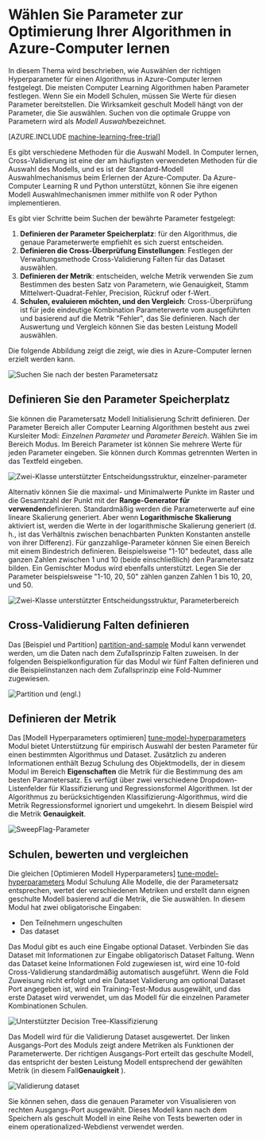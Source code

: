 <properties
    pageTitle="Wählen Sie Parameter zur Optimierung Ihrer Algorithmen in Azure-Computer lernen | Microsoft Azure"
    description="Wählen Sie die optimale Parametersatz für einen Algorithmus in Azure-Computer lernen erläutert."
    services="machine-learning"
    documentationCenter=""
    authors="bradsev"
    manager="jhubbard"
    editor="cgronlun"/>

<tags
    ms.service="machine-learning"
    ms.workload="data-services"
    ms.tgt_pltfrm="na"
    ms.devlang="na"
    ms.topic="article"
    ms.date="09/12/2016"
    ms.author="bradsev" />


# <a name="choose-parameters-to-optimize-your-algorithms-in-azure-machine-learning"></a>Wählen Sie Parameter zur Optimierung Ihrer Algorithmen in Azure-Computer lernen

In diesem Thema wird beschrieben, wie Auswählen der richtigen Hyperparameter für einen Algorithmus in Azure-Computer lernen festgelegt. Die meisten Computer Learning Algorithmen haben Parameter festlegen. Wenn Sie ein Modell Schulen, müssen Sie Werte für diesen Parameter bereitstellen. Die Wirksamkeit geschult Modell hängt von der Parameter, die Sie auswählen. Suchen von die optimale Gruppe von Parametern wird als *Modell Auswahl*bezeichnet.

[AZURE.INCLUDE [machine-learning-free-trial](../../includes/machine-learning-free-trial.md)]

Es gibt verschiedene Methoden für die Auswahl Modell. In Computer lernen, Cross-Validierung ist eine der am häufigsten verwendeten Methoden für die Auswahl des Modells, und es ist der Standard-Modell Auswahlmechanismus beim Erlernen der Azure-Computer. Da Azure-Computer Learning R und Python unterstützt, können Sie ihre eigenen Modell Auswahlmechanismen immer mithilfe von R oder Python implementieren.

Es gibt vier Schritte beim Suchen der bewährte Parameter festgelegt:

1.  **Definieren der Parameter Speicherplatz**: für den Algorithmus, die genaue Parameterwerte empfiehlt es sich zuerst entscheiden.
2.  **Definieren die Cross-Überprüfung Einstellungen**: Festlegen der Verwaltungsmethode Cross-Validierung Falten für das Dataset auswählen.
3.  **Definieren der Metrik**: entscheiden, welche Metrik verwenden Sie zum Bestimmen des besten Satz von Parametern, wie Genauigkeit, Stamm Mittelwert-Quadrat-Fehler, Precision, Rückruf oder f-Wert.
4.  **Schulen, evaluieren möchten, und den Vergleich**: Cross-Überprüfung ist für jede eindeutige Kombination Parameterwerte vom ausgeführten und basierend auf die Metrik "Fehler", das Sie definieren. Nach der Auswertung und Vergleich können Sie das besten Leistung Modell auswählen.

Die folgende Abbildung zeigt die zeigt, wie dies in Azure-Computer lernen erzielt werden kann.

![Suchen Sie nach der besten Parametersatz](./media/machine-learning-algorithm-parameters-optimize/fig1.png)

## <a name="define-the-parameter-space"></a>Definieren Sie den Parameter Speicherplatz
Sie können die Parametersatz Modell Initialisierung Schritt definieren. Der Parameter Bereich aller Computer Learning Algorithmen besteht aus zwei Kursleiter Modi: *Einzelnen Parameter* und *Parameter Bereich*. Wählen Sie im Bereich Modus. Im Bereich Parameter ist können Sie mehrere Werte für jeden Parameter eingeben. Sie können durch Kommas getrennten Werten in das Textfeld eingeben.

![Zwei-Klasse unterstützter Entscheidungsstruktur, einzelner-parameter](./media/machine-learning-algorithm-parameters-optimize/fig2.png)

 Alternativ können Sie die maximal- und Minimalwerte Punkte im Raster und die Gesamtzahl der Punkt mit der **Range-Generator für verwenden**definieren. Standardmäßig werden die Parameterwerte auf eine lineare Skalierung generiert. Aber wenn **Logarithmische Skalierung** aktiviert ist, werden die Werte in der logarithmische Skalierung generiert (d. h., ist das Verhältnis zwischen benachbarten Punkten Konstanten anstelle von ihrer Differenz). Für ganzzahlige-Parameter können Sie einen Bereich mit einem Bindestrich definieren. Beispielsweise "1-10" bedeutet, dass alle ganzen Zahlen zwischen 1 und 10 (beide einschließlich) den Parametersatz bilden. Ein Gemischter Modus wird ebenfalls unterstützt. Legen Sie der Parameter beispielsweise "1-10, 20, 50" zählen ganzen Zahlen 1 bis 10, 20, und 50.

![Zwei-Klasse unterstützter Entscheidungsstruktur, Parameterbereich](./media/machine-learning-algorithm-parameters-optimize/fig3.png)

## <a name="define-cross-validation-folds"></a>Cross-Validierung Falten definieren
Das [Beispiel und Partition] [ partition-and-sample] Modul kann verwendet werden, um die Daten nach dem Zufallsprinzip Falten zuweisen. In der folgenden Beispielkonfiguration für das Modul wir fünf Falten definieren und die Beispielinstanzen nach dem Zufallsprinzip eine Fold-Nummer zugewiesen.

![Partition und (engl.)](./media/machine-learning-algorithm-parameters-optimize/fig4.png)


## <a name="define-the-metric"></a>Definieren der Metrik
Das [Modell Hyperparameters optimieren] [ tune-model-hyperparameters] Modul bietet Unterstützung für empirisch Auswahl der besten Parameter für einen bestimmten Algorithmus und Dataset. Zusätzlich zu anderen Informationen enthält Bezug Schulung des Objektmodells, der in diesem Modul im Bereich **Eigenschaften** die Metrik für die Bestimmung des am besten Parametersatz. Es verfügt über zwei verschiedene Dropdown-Listenfelder für Klassifizierung und Regressionsformel Algorithmen. Ist der Algorithmus zu berücksichtigenden Klassifizierung-Algorithmus, wird die Metrik Regressionsformel ignoriert und umgekehrt. In diesem Beispiel wird die Metrik **Genauigkeit**.   

![SweepFlag-Parameter](./media/machine-learning-algorithm-parameters-optimize/fig5.png)

## <a name="train-evaluate-and-compare"></a>Schulen, bewerten und vergleichen  
Die gleichen [Optimieren Modell Hyperparameters] [ tune-model-hyperparameters] Modul Schulung Alle Modelle, die der Parametersatz entsprechen, wertet der verschiedenen Metriken und erstellt dann eignen geschulte Modell basierend auf die Metrik, die Sie auswählen. In diesem Modul hat zwei obligatorische Eingaben:

* Den Teilnehmern ungeschulten
* Das dataset

Das Modul gibt es auch eine Eingabe optional Dataset. Verbinden Sie das Dataset mit Informationen zur Eingabe obligatorisch Dataset Faltung. Wenn das Dataset keine Informationen Fold zugewiesen ist, wird eine 10-fold Cross-Validierung standardmäßig automatisch ausgeführt. Wenn die Fold Zuweisung nicht erfolgt und ein Dataset Validierung am optional Dataset Port angegeben ist, wird ein Training-Test-Modus ausgewählt, und das erste Dataset wird verwendet, um das Modell für die einzelnen Parameter Kombinationen Schulen.

![Unterstützter Decision Tree-Klassifizierung](./media/machine-learning-algorithm-parameters-optimize/fig6a.png)

Das Modell wird für die Validierung Dataset ausgewertet. Der linken Ausgangs-Port des Moduls zeigt andere Metriken als Funktionen der Parameterwerte. Der richtigen Ausgangs-Port erteilt das geschulte Modell, das entspricht der besten Leistung Modell entsprechend der gewählten Metrik (in diesem Fall**Genauigkeit** ).  

![Validierung dataset](./media/machine-learning-algorithm-parameters-optimize/fig6b.png)

Sie können sehen, dass die genauen Parameter von Visualisieren von rechten Ausgangs-Port ausgewählt. Dieses Modell kann nach dem Speichern als geschult Modell in eine Reihe von Tests bewerten oder in einem operationalized-Webdienst verwendet werden.

<!-- Module References -->
[partition-and-sample]: https://msdn.microsoft.com/library/azure/a8726e34-1b3e-4515-b59a-3e4a475654b8/
[tune-model-hyperparameters]: https://msdn.microsoft.com/library/azure/038d91b6-c2f2-42a1-9215-1f2c20ed1b40/

